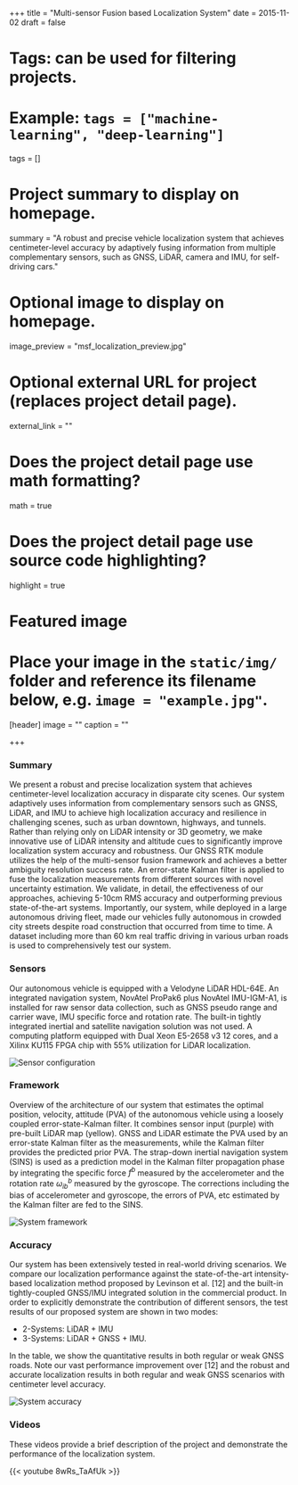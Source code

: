 +++
title = "Multi-sensor Fusion based Localization System"
date = 2015-11-02
draft = false

# Tags: can be used for filtering projects.
# Example: `tags = ["machine-learning", "deep-learning"]`
tags = []

# Project summary to display on homepage.
summary = "A robust and precise vehicle localization system that achieves centimeter-level accuracy by adaptively fusing information from multiple complementary sensors, such as GNSS, LiDAR, camera and IMU, for self-driving cars."

# Optional image to display on homepage.
image_preview = "msf_localization_preview.jpg"

# Optional external URL for project (replaces project detail page).
external_link = ""

# Does the project detail page use math formatting?
math = true

# Does the project detail page use source code highlighting?
highlight = true

# Featured image
# Place your image in the `static/img/` folder and reference its filename below, e.g. `image = "example.jpg"`.
[header]
image = ""
caption = ""

+++

### Summary

We present a robust and precise localization system that achieves centimeter-level localization accuracy in disparate city scenes. Our system adaptively uses information from complementary sensors such as GNSS, LiDAR, and IMU to achieve high localization accuracy and resilience in challenging scenes, such as urban downtown, highways, and tunnels. Rather than relying only on LiDAR intensity or 3D geometry, we make innovative use of LiDAR intensity and altitude cues to significantly improve localization system accuracy and robustness. Our GNSS RTK module utilizes the help of the multi-sensor fusion framework and achieves a better ambiguity resolution success rate. An error-state Kalman filter is applied to fuse the localization measurements from different sources with novel uncertainty estimation. We validate, in detail, the effectiveness of our approaches, achieving 5-10cm RMS accuracy and outperforming previous state-of-the-art systems. Importantly, our system, while deployed in a large autonomous driving fleet, made our vehicles fully autonomous in crowded city streets despite road construction that occurred from time to time. A dataset including more than 60 km real traffic driving in various urban roads is used to comprehensively test our system.

### Sensors

Our autonomous vehicle is equipped with a Velodyne LiDAR HDL-64E. An integrated navigation system, NovAtel ProPak6 plus NovAtel IMU-IGM-A1, is installed for raw sensor data collection, such as GNSS pseudo range and carrier wave, IMU specific force and rotation rate. The built-in tightly integrated inertial and satellite navigation solution was not used. A computing platform equipped with Dual Xeon E5-2658 v3 12 cores, and a Xilinx KU115 FPGA chip with 55% utilization for LiDAR localization.

![Sensor configuration](/img/msf_localization_sensors.png)

### Framework

Overview of the architecture of our system that estimates the optimal position, velocity, attitude (PVA) of the autonomous vehicle using a loosely coupled error-state-Kalman filter. It combines sensor input (purple) with pre-built LiDAR map (yellow). GNSS and LiDAR estimate the PVA used by an error-state Kalman filter as the measurements, while the Kalman filter provides the predicted prior PVA. The strap-down inertial navigation system (SINS) is used as a prediction model in the Kalman filter propagation phase by integrating the specific force $f^b$ measured by the accelerometer and the rotation rate $\omega_{ib}^b$ measured by the gyroscope. The corrections including the bias of accelerometer and gyroscope, the errors of PVA, etc estimated by the Kalman filter are fed to the SINS.

![System framework](/img/msf_localization_framework.png)

### Accuracy

Our system has been extensively tested in real-world driving scenarios. We compare our localization performance against the state-of-the-art intensity-based localization method proposed by Levinson et al. [12] and the built-in tightly-coupled GNSS/IMU integrated solution in the commercial product. In order to explicitly demonstrate the contribution of different sensors, the test results of our proposed system are shown in two modes:

* 2-Systems: LiDAR + IMU
* 3-Systems: LiDAR + GNSS + IMU. 

In the table, we show the quantitative results in both regular or weak GNSS roads. Note our vast performance improvement over [12] and the robust and accurate localization results in both regular and weak GNSS scenarios with centimeter level accuracy.

![System accuracy](/img/msf_localization_accuracy.png)

### Videos

These videos provide a brief description of the project and demonstrate the performance of the localization system.

{{< youtube 8wRs_TaAfUk >}}
